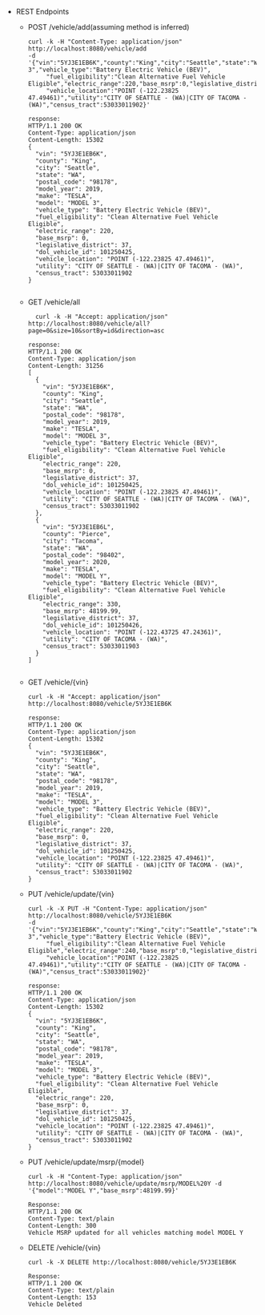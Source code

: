 * REST Endpoints
  * POST /vehicle/add(assuming method is inferred)
    ```
    curl -k -H "Content-Type: application/json" http://localhost:8080/vehicle/add 
    -d '{"vin":"5YJ3E1EB6K","county":"King","city":"Seattle","state":"WA","postal_code":"98178","model_year":2019,"make":"TESLA","model":"MODEL 3","vehicle_type":"Battery Electric Vehicle (BEV)",
         "fuel_eligibility":"Clean Alternative Fuel Vehicle Eligible","electric_range":220,"base_msrp":0,"legislative_district":37,"dol_vehicle_id":101250425,
         "vehicle_location":"POINT (-122.23825 47.49461)","utility":"CITY OF SEATTLE - (WA)|CITY OF TACOMA - (WA)","census_tract":53033011902}'
         
    response:
    HTTP/1.1 200 OK
    Content-Type: application/json
    Content-Length: 15302
    {
      "vin": "5YJ3E1EB6K",
      "county": "King",
      "city": "Seattle",
      "state": "WA",
      "postal_code": "98178",
      "model_year": 2019,
      "make": "TESLA",
      "model": "MODEL 3",
      "vehicle_type": "Battery Electric Vehicle (BEV)",
      "fuel_eligibility": "Clean Alternative Fuel Vehicle Eligible",
      "electric_range": 220,
      "base_msrp": 0,
      "legislative_district": 37,
      "dol_vehicle_id": 101250425,
      "vehicle_location": "POINT (-122.23825 47.49461)",
      "utility": "CITY OF SEATTLE - (WA)|CITY OF TACOMA - (WA)",
      "census_tract": 53033011902
    }
         
     ```
  * GET /vehicle/all
    ```
      curl -k -H "Accept: application/json" http://localhost:8080/vehicle/all?page=0&size=10&sortBy=id&direction=asc
      
    response:
    HTTP/1.1 200 OK
    Content-Type: application/json
    Content-Length: 31256
    [
      {
        "vin": "5YJ3E1EB6K",
        "county": "King",
        "city": "Seattle",
        "state": "WA",
        "postal_code": "98178",
        "model_year": 2019,
        "make": "TESLA",
        "model": "MODEL 3",
        "vehicle_type": "Battery Electric Vehicle (BEV)",
        "fuel_eligibility": "Clean Alternative Fuel Vehicle Eligible",
        "electric_range": 220,
        "base_msrp": 0,
        "legislative_district": 37,
        "dol_vehicle_id": 101250425,
        "vehicle_location": "POINT (-122.23825 47.49461)",
        "utility": "CITY OF SEATTLE - (WA)|CITY OF TACOMA - (WA)",
        "census_tract": 53033011902
      },
      {
        "vin": "5YJ3E1EB6L",
        "county": "Pierce",
        "city": "Tacoma",
        "state": "WA",
        "postal_code": "98402",
        "model_year": 2020,
        "make": "TESLA",
        "model": "MODEL Y",
        "vehicle_type": "Battery Electric Vehicle (BEV)",
        "fuel_eligibility": "Clean Alternative Fuel Vehicle Eligible",
        "electric_range": 330,
        "base_msrp": 48199.99,
        "legislative_district": 37,
        "dol_vehicle_id": 101250426,
        "vehicle_location": "POINT (-122.43725 47.24361)",
        "utility": "CITY OF TACOMA - (WA)",
        "census_tract": 53033011903
      }
    ]
      
  * GET /vehicle/{vin}
    ```
    curl -k -H "Accept: application/json" http://localhost:8080/vehicle/5YJ3E1EB6K
    
    response:
    HTTP/1.1 200 OK
    Content-Type: application/json
    Content-Length: 15302
    {
      "vin": "5YJ3E1EB6K",
      "county": "King",
      "city": "Seattle",
      "state": "WA",
      "postal_code": "98178",
      "model_year": 2019,
      "make": "TESLA",
      "model": "MODEL 3",
      "vehicle_type": "Battery Electric Vehicle (BEV)",
      "fuel_eligibility": "Clean Alternative Fuel Vehicle Eligible",
      "electric_range": 220,
      "base_msrp": 0,
      "legislative_district": 37,
      "dol_vehicle_id": 101250425,
      "vehicle_location": "POINT (-122.23825 47.49461)",
      "utility": "CITY OF SEATTLE - (WA)|CITY OF TACOMA - (WA)",
      "census_tract": 53033011902
    }
    
  * PUT /vehicle/update/{vin}
    ```
    curl -k -X PUT -H "Content-Type: application/json" http://localhost:8080/vehicle/5YJ3E1EB6K 
    -d '{"vin":"5YJ3E1EB6K","county":"King","city":"Seattle","state":"WA","postal_code":"98178","model_year":2019,"make":"TESLA","model":"MODEL 3","vehicle_type":"Battery Electric Vehicle (BEV)",
         "fuel_eligibility":"Clean Alternative Fuel Vehicle Eligible","electric_range":240,"base_msrp":0,"legislative_district":37,"dol_vehicle_id":101250425,
         "vehicle_location":"POINT (-122.23825 47.49461)","utility":"CITY OF SEATTLE - (WA)|CITY OF TACOMA - (WA)","census_tract":53033011902}'
    
    response:
    HTTP/1.1 200 OK
    Content-Type: application/json
    Content-Length: 15302
    {
      "vin": "5YJ3E1EB6K",
      "county": "King",
      "city": "Seattle",
      "state": "WA",
      "postal_code": "98178",
      "model_year": 2019,
      "make": "TESLA",
      "model": "MODEL 3",
      "vehicle_type": "Battery Electric Vehicle (BEV)",
      "fuel_eligibility": "Clean Alternative Fuel Vehicle Eligible",
      "electric_range": 220,
      "base_msrp": 0,
      "legislative_district": 37,
      "dol_vehicle_id": 101250425,
      "vehicle_location": "POINT (-122.23825 47.49461)",
      "utility": "CITY OF SEATTLE - (WA)|CITY OF TACOMA - (WA)",
      "census_tract": 53033011902
    }    
    ```
    
  * PUT /vehicle/update/msrp/{model}
    ```
    curl -k -H "Content-Type: application/json" http://localhost:8080/vehicle/update/msrp/MODEL%20Y -d '{"model":"MODEL Y","base_msrp":48199.99}'
    
    Response:
    HTTP/1.1 200 OK
    Content-Type: text/plain
    Content-Length: 300
    Vehicle MSRP updated for all vehicles matching model MODEL Y
    ``` 
  * DELETE /vehicle/{vin}
    ```
    curl -k -X DELETE http://localhost:8080/vehicle/5YJ3E1EB6K
    
    Response:
    HTTP/1.1 200 OK
    Content-Type: text/plain
    Content-Length: 153
    Vehicle Deleted
    ``` 